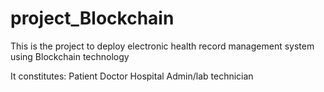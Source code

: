 # project_Blockchain

This is the project to deploy electronic health record management system using Blockchain technology

It constitutes:
Patient
Doctor
Hospital Admin/lab technician

